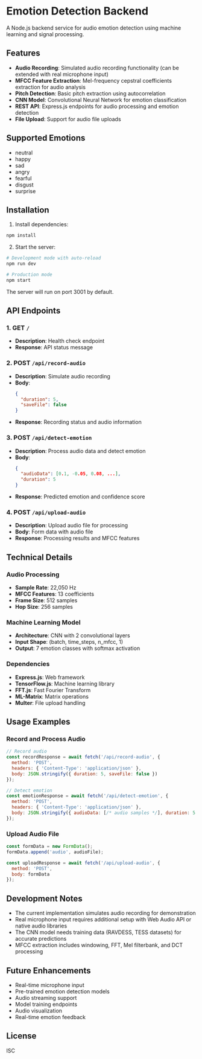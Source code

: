 # Emotion Detection Backend

A Node.js backend service for audio emotion detection using machine learning and signal processing.

## Features

- **Audio Recording**: Simulated audio recording functionality (can be extended with real microphone input)
- **MFCC Feature Extraction**: Mel-frequency cepstral coefficients extraction for audio analysis
- **Pitch Detection**: Basic pitch extraction using autocorrelation
- **CNN Model**: Convolutional Neural Network for emotion classification
- **REST API**: Express.js endpoints for audio processing and emotion detection
- **File Upload**: Support for audio file uploads

## Supported Emotions

- neutral
- happy
- sad
- angry
- fearful
- disgust
- surprise

## Installation

1. Install dependencies:
```bash
npm install
```

2. Start the server:
```bash
# Development mode with auto-reload
npm run dev

# Production mode
npm start
```

The server will run on port 3001 by default.

## API Endpoints

### 1. GET `/`
- **Description**: Health check endpoint
- **Response**: API status message

### 2. POST `/api/record-audio`
- **Description**: Simulate audio recording
- **Body**:
  ```json
  {
    "duration": 5,
    "saveFile": false
  }
  ```
- **Response**: Recording status and audio information

### 3. POST `/api/detect-emotion`
- **Description**: Process audio data and detect emotion
- **Body**:
  ```json
  {
    "audioData": [0.1, -0.05, 0.08, ...],
    "duration": 5
  }
  ```
- **Response**: Predicted emotion and confidence score

### 4. POST `/api/upload-audio`
- **Description**: Upload audio file for processing
- **Body**: Form data with audio file
- **Response**: Processing results and MFCC features

## Technical Details

### Audio Processing
- **Sample Rate**: 22,050 Hz
- **MFCC Features**: 13 coefficients
- **Frame Size**: 512 samples
- **Hop Size**: 256 samples

### Machine Learning Model
- **Architecture**: CNN with 2 convolutional layers
- **Input Shape**: (batch, time_steps, n_mfcc, 1)
- **Output**: 7 emotion classes with softmax activation

### Dependencies
- **Express.js**: Web framework
- **TensorFlow.js**: Machine learning library
- **FFT.js**: Fast Fourier Transform
- **ML-Matrix**: Matrix operations
- **Multer**: File upload handling

## Usage Examples

### Record and Process Audio
```javascript
// Record audio
const recordResponse = await fetch('/api/record-audio', {
  method: 'POST',
  headers: { 'Content-Type': 'application/json' },
  body: JSON.stringify({ duration: 5, saveFile: false })
});

// Detect emotion
const emotionResponse = await fetch('/api/detect-emotion', {
  method: 'POST',
  headers: { 'Content-Type': 'application/json' },
  body: JSON.stringify({ audioData: [/* audio samples */], duration: 5 })
});
```

### Upload Audio File
```javascript
const formData = new FormData();
formData.append('audio', audioFile);

const uploadResponse = await fetch('/api/upload-audio', {
  method: 'POST',
  body: formData
});
```

## Development Notes

- The current implementation simulates audio recording for demonstration
- Real microphone input requires additional setup with Web Audio API or native audio libraries
- The CNN model needs training data (RAVDESS, TESS datasets) for accurate predictions
- MFCC extraction includes windowing, FFT, Mel filterbank, and DCT processing

## Future Enhancements

- Real-time microphone input
- Pre-trained emotion detection models
- Audio streaming support
- Model training endpoints
- Audio visualization
- Real-time emotion feedback

## License

ISC
